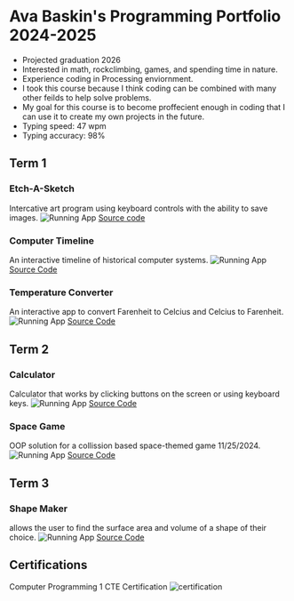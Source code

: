 # Ava Baskin's Programming Portfolio 2024-2025
* Projected graduation 2026
* Interested in math, rockclimbing, games, and spending time in nature.
* Experience coding in Processing enviornment.
* I took this course because I think coding can be combined with many other feilds to help solve problems.
* My goal for this course is to become proffecient enough in coding that I can use it to create my own projects in the future.
* Typing speed: 47 wpm
* Typing accuracy: 98%

## Term 1
### Etch-A-Sketch
Intercative art program using keyboard controls with the ability to save images.
![Running App](https://github.com/AvaBaskin13/programmingportfolio/blob/main/images/Etch-A-Sketch1.png?raw=true)
[Source code](https://github.com/AvaBaskin13/programmingportfolio/tree/main/src/Etch_a_Sketch_App)

### Computer Timeline
An interactive timeline of historical computer systems.
![Running App](https://github.com/AvaBaskin13/programmingportfolio/blob/main/images/computerTimeline.png?raw=true)
[Source Code](https://github.com/AvaBaskin13/programmingportfolio/blob/main/src/timeline.pde)

### Temperature Converter
An interactive app to convert Farenheit to Celcius and Celcius to Farenheit.
![Running App](https://github.com/AvaBaskin13/programmingportfolio/blob/main/images/conversionApp.png?raw=true)
[Source Code](https://github.com/AvaBaskin13/programmingportfolio/tree/main/src/Conversion_app)

## Term 2
### Calculator
Calculator that works by clicking buttons on the screen or using keyboard keys.
![Running App](https://github.com/AvaBaskin13/programmingportfolio/blob/main/images/calculator%201.png?raw=true)
[Source Code](https://github.com/AvaBaskin13/programmingportfolio/tree/main/src/Calculator_App)
### Space Game
OOP solution for a collission based space-themed game 11/25/2024.
![Running App](https://github.com/AvaBaskin13/programmingportfolio/blob/main/images/SpaceGamePlayPicture.png?raw=true)
[Source Code](https://github.com/AvaBaskin13/programmingportfolio/tree/main/src/SpaceGame_)


## Term 3
### Shape Maker
allows the user to find the surface area and volume of a shape of their choice.
![Running App](https://github.com/AvaBaskin13/programmingportfolio/blob/main/images/runningShapeTester.png)
[Source Code](https://github.com/AvaBaskin13/programmingportfolio/tree/main/src/shapeTester)


## Certifications
Computer Programming 1 CTE Certification
![certification](https://github.com/AvaBaskin13/programmingportfolio/blob/main/images/ComputerProgramming1Certification)
